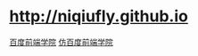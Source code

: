 **http://niqiufly.github.io**
=====
[百度前端学院](http://ife.baidu.com/static/warmup.html#modile.qq.com?qq-pf-to=pcqq.c2c)
[仿百度前端学院](http://niqiufly.github.io)


